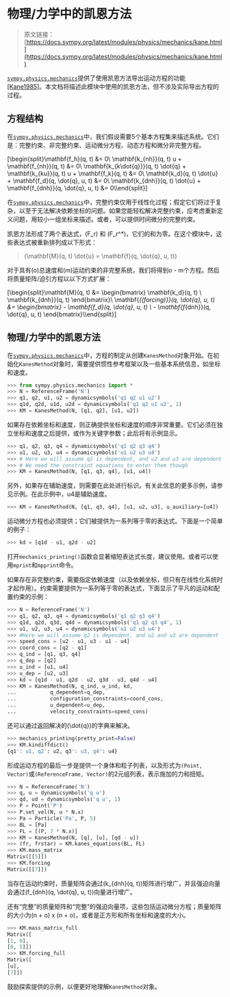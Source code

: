 # 物理/力学中的凯恩方法

> 原文链接：[https://docs.sympy.org/latest/modules/physics/mechanics/kane.html](https://docs.sympy.org/latest/modules/physics/mechanics/kane.html)

[`sympy.physics.mechanics`](index.html#module-sympy.physics.mechanics "sympy.physics.mechanics")提供了使用凯恩方法导出运动方程的功能[[Kane1985]](reference.html#kane1985)。本文档将描述此模块中使用的凯恩方法，但不涉及实际导出方程的过程。

## 方程结构

在[`sympy.physics.mechanics`](index.html#module-sympy.physics.mechanics "sympy.physics.mechanics")中，我们假设需要5个基本方程集来描述系统。它们是：完整约束、非完整约束、运动微分方程、动态方程和微分非完整方程。

\[\begin{split}\mathbf{f_h}(q, t) &= 0\\ \mathbf{k_{nh}}(q, t) u + \mathbf{f_{nh}}(q, t) &= 0\\ \mathbf{k_{k\dot{q}}}(q, t) \dot{q} + \mathbf{k_{ku}}(q, t) u + \mathbf{f_k}(q, t) &= 0\\ \mathbf{k_d}(q, t) \dot{u} + \mathbf{f_d}(q, \dot{q}, u, t) &= 0\\ \mathbf{k_{dnh}}(q, t) \dot{u} + \mathbf{f_{dnh}}(q, \dot{q}, u, t) &= 0\\\end{split}\]

在[`sympy.physics.mechanics`](index.html#module-sympy.physics.mechanics "sympy.physics.mechanics")中，完整约束仅用于线性化过程；假定它们将过于复杂，以至于无法解决依赖坐标的问题。如果您能轻松解决完整约束，应考虑重新定义问题，用较小一组坐标来描述。或者，可以提供时间微分的完整约束。

凯恩方法形成了两个表达式，\(F_r\) 和 \(F_r^*\)，它们的和为零。在这个模块中，这些表达式被重新排列成以下形式：

> \(\mathbf{M}(q, t) \dot{u} = \mathbf{f}(q, \dot{q}, u, t)\)

对于具有\(o\)总速度和\(m\)运动约束的非完整系统，我们将得到o - m个方程。然后将质量矩阵/迫引方程以以下方式扩展：

\[\begin{split}\mathbf{M}(q, t) &= \begin{bmatrix} \mathbf{k_d}(q, t) \\ \mathbf{k_{dnh}}(q, t) \end{bmatrix}\\ \mathbf{_{(forcing)}}(q, \dot{q}, u, t) &= \begin{bmatrix} - \mathbf{f_d}(q, \dot{q}, u, t) \\ - \mathbf{f_{dnh}}(q, \dot{q}, u, t) \end{bmatrix}\\\end{split}\]

## 物理/力学中的凯恩方法

在[`sympy.physics.mechanics`](index.html#module-sympy.physics.mechanics "sympy.physics.mechanics")中，方程的制定从创建`KanesMethod`对象开始。在初始化`KanesMethod`对象时，需要提供惯性参考框架以及一些基本系统信息，如坐标和速度。

```py
>>> from sympy.physics.mechanics import *
>>> N = ReferenceFrame('N')
>>> q1, q2, u1, u2 = dynamicsymbols('q1 q2 u1 u2')
>>> q1d, q2d, u1d, u2d = dynamicsymbols('q1 q2 u1 u2', 1)
>>> KM = KanesMethod(N, [q1, q2], [u1, u2]) 
```

如果存在依赖坐标和速度，则正确提供坐标和速度的顺序非常重要。它们必须在独立坐标和速度之后提供，或作为关键字参数；此后将有示例显示。

```py
>>> q1, q2, q3, q4 = dynamicsymbols('q1 q2 q3 q4')
>>> u1, u2, u3, u4 = dynamicsymbols('u1 u2 u3 u4')
>>> # Here we will assume q2 is dependent, and u2 and u3 are dependent
>>> # We need the constraint equations to enter them though
>>> KM = KanesMethod(N, [q1, q3, q4], [u1, u4]) 
```

另外，如果存在辅助速度，则需要在此处进行标识。有关此信息的更多示例，请参见示例。在此示例中，u4是辅助速度。

```py
>>> KM = KanesMethod(N, [q1, q3, q4], [u1, u2, u3], u_auxiliary=[u4]) 
```

运动微分方程也必须提供；它们被提供为一系列等于零的表达式。下面是一个简单的例子：

```py
>>> kd = [q1d - u1, q2d - u2] 
```

打开`mechanics_printing()`函数会显著缩短表达式长度，建议使用。或者可以使用`mprint`和`mpprint`命令。

如果存在非完整约束，需要指定依赖速度（以及依赖坐标，但只有在线性化系统时才起作用）。约束需要提供为一系列等于零的表达式，下面显示了平凡的运动和配置约束的示例：

```py
>>> N = ReferenceFrame('N')
>>> q1, q2, q3, q4 = dynamicsymbols('q1 q2 q3 q4')
>>> q1d, q2d, q3d, q4d = dynamicsymbols('q1 q2 q3 q4', 1)
>>> u1, u2, u3, u4 = dynamicsymbols('u1 u2 u3 u4')
>>> #Here we will assume q2 is dependent, and u2 and u3 are dependent
>>> speed_cons = [u2 - u1, u3 - u1 - u4]
>>> coord_cons = [q2 - q1]
>>> q_ind = [q1, q3, q4]
>>> q_dep = [q2]
>>> u_ind = [u1, u4]
>>> u_dep = [u2, u3]
>>> kd = [q1d - u1, q2d - u2, q3d - u3, q4d - u4]
>>> KM = KanesMethod(N, q_ind, u_ind, kd,
...           q_dependent=q_dep,
...           configuration_constraints=coord_cons,
...           u_dependent=u_dep,
...           velocity_constraints=speed_cons) 
```

还可以通过返回解决的\(\dot{q}\)的字典来解决。

```py
>>> mechanics_printing(pretty_print=False)
>>> KM.kindiffdict()
{q1': u1, q2': u2, q3': u3, q4': u4} 
```

形成运动方程的最后一步是提供一个身体和粒子列表，以及形式为`(Point, Vector)`或`(ReferenceFrame, Vector)`的2元组列表，表示施加的力和扭矩。

```py
>>> N = ReferenceFrame('N')
>>> q, u = dynamicsymbols('q u')
>>> qd, ud = dynamicsymbols('q u', 1)
>>> P = Point('P')
>>> P.set_vel(N, u * N.x)
>>> Pa = Particle('Pa', P, 5)
>>> BL = [Pa]
>>> FL = [(P, 7 * N.x)]
>>> KM = KanesMethod(N, [q], [u], [qd - u])
>>> (fr, frstar) = KM.kanes_equations(BL, FL)
>>> KM.mass_matrix
Matrix([[5]])
>>> KM.forcing
Matrix([[7]]) 
```

当存在运动约束时，质量矩阵会通过\(k_{dnh}(q, t)\)矩阵进行增广，并且强迫向量会通过\(f_{dnh}(q, \dot{q}, u, t)\)向量进行增广。

还有“完整”的质量矩阵和“完整”的强迫向量项，这些包括运动微分方程；质量矩阵的大小为(n + o) x (n + o)，或者是正方形和所有坐标和速度的大小。

```py
>>> KM.mass_matrix_full
Matrix([
[1, 0],
[0, 5]])
>>> KM.forcing_full
Matrix([
[u],
[7]]) 
```

鼓励探索提供的示例，以便更好地理解`KanesMethod`对象。
